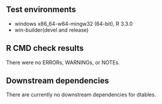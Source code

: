 ## Test environments
* windows x86_64-w64-mingw32 (64-bit), R 3.3.0
* win-builder(devel and release)

## R CMD check results
There were no ERRORs, WARNINGs, or NOTEs. 

## Downstream dependencies
There are currently no downstream dependencies for dtables. 

